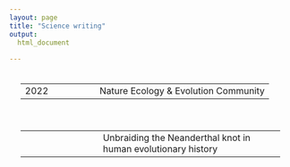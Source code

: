 ```yaml
---
layout: page
title: "Science writing"
output: 
  html_document
  
---
```


<table style="padding:20px">
  <tr>
    <td>2022</td>
 <td style="width:70%">Nature Ecology & Evolution Community</td>
  </tr>
</table>

<table style="padding:20px">
  <tr>
    <td> </td><a href="https://ecoevocommunity.nature.com/posts/unbraiding-the-neanderthal-knot-in-human-evolutionary-history">
 <td style="width:70%">Unbraiding the Neanderthal knot in human evolutionary history</td></a>
  </tr>
</table>

